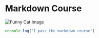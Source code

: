 # Markdown Course

![Funny Cat Image](https://static.wikia.nocookie.net/meme/images/1/1b/Pop_catt.jpg/revision/latest/scale-to-width-down/1000?cb=20210722143809)

``` javascript
console.log('I pass the markdown course')
```
